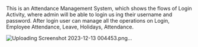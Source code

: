 This is an Attendance Management System, which shows the flows of Login Activity, where admin will be able to login us ing their username and password. After login user can manage all the operations on Login, Employee Attendance, Leave, Holidays, Attendance.

![Uploading Screenshot 2023-12-13 004453.png…]()
